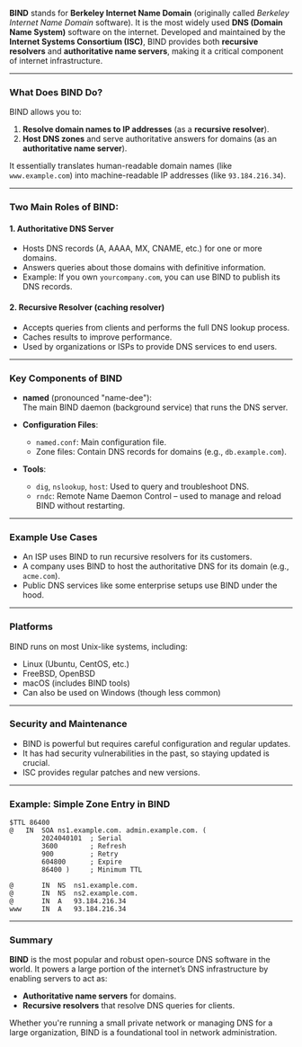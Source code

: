 **BIND** stands for **Berkeley Internet Name Domain** (originally called _Berkeley Internet Name Domain_ software). It is the most widely used **DNS (Domain Name System)** software on the internet. Developed and maintained by the **Internet Systems Consortium (ISC)**, BIND provides both **recursive resolvers** and **authoritative name servers**, making it a critical component of internet infrastructure.

---

### What Does BIND Do?

BIND allows you to:

1. **Resolve domain names to IP addresses** (as a **recursive resolver**).
2. **Host DNS zones** and serve authoritative answers for domains (as an **authoritative name server**).

It essentially translates human-readable domain names (like `www.example.com`) into machine-readable IP addresses (like `93.184.216.34`).

---

### Two Main Roles of BIND:

#### 1. **Authoritative DNS Server**

- Hosts DNS records (A, AAAA, MX, CNAME, etc.) for one or more domains.
- Answers queries about those domains with definitive information.
- Example: If you own `yourcompany.com`, you can use BIND to publish its DNS records.

#### 2. **Recursive Resolver (caching resolver)**

- Accepts queries from clients and performs the full DNS lookup process.
- Caches results to improve performance.
- Used by organizations or ISPs to provide DNS services to end users.

---

### Key Components of BIND

- **named** (pronounced "name-dee"):  
  The main BIND daemon (background service) that runs the DNS server.
- **Configuration Files**:

  - `named.conf`: Main configuration file.
  - Zone files: Contain DNS records for domains (e.g., `db.example.com`).

- **Tools**:
  - `dig`, `nslookup`, `host`: Used to query and troubleshoot DNS.
  - `rndc`: Remote Name Daemon Control – used to manage and reload BIND without restarting.

---

### Example Use Cases

- An ISP uses BIND to run recursive resolvers for its customers.
- A company uses BIND to host the authoritative DNS for its domain (e.g., `acme.com`).
- Public DNS services like some enterprise setups use BIND under the hood.

---

### Platforms

BIND runs on most Unix-like systems, including:

- Linux (Ubuntu, CentOS, etc.)
- FreeBSD, OpenBSD
- macOS (includes BIND tools)
- Can also be used on Windows (though less common)

---

### Security and Maintenance

- BIND is powerful but requires careful configuration and regular updates.
- It has had security vulnerabilities in the past, so staying updated is crucial.
- ISC provides regular patches and new versions.

---

### Example: Simple Zone Entry in BIND

```zone file
$TTL 86400
@   IN  SOA ns1.example.com. admin.example.com. (
        2024040101  ; Serial
        3600        ; Refresh
        900         ; Retry
        604800      ; Expire
        86400 )     ; Minimum TTL

@       IN  NS  ns1.example.com.
@       IN  NS  ns2.example.com.
@       IN  A   93.184.216.34
www     IN  A   93.184.216.34
```

---

### Summary

**BIND** is the most popular and robust open-source DNS software in the world. It powers a large portion of the internet’s DNS infrastructure by enabling servers to act as:

- **Authoritative name servers** for domains.
- **Recursive resolvers** that resolve DNS queries for clients.

Whether you're running a small private network or managing DNS for a large organization, BIND is a foundational tool in network administration.
